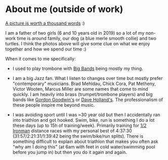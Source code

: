 # About me (outside of work)
[A picture is worth a thousand words](https://photos.app.goo.gl/YFPaCFqeY1LcMkzF8) :)

I am a father of two girls (6 and 10 years old in 2019) so a lot of my non-work
time is around family, our dog (a blue merle smooth collie) and two turtles. I
think the photos above will give some clue on what we enjoy together and how we
spend our time :)

When it comes to me specifically:
* I used to play trombone with [Big Bands](https://en.wikipedia.org/wiki/Big_band) being mostly my thing.

* I am a big Jazz fan. What I listen to changes over time but mostly prefer "contemporary"
  musicians. Brad Mehldau, Chick Cora, Pat Metheny, Victor Wooten, Marcus Miller are some names that
  come to mind quickly. I am heavily into brass (trumpet/trombone players) and big bands like
  [Gordon Goodwin's](http://www.bigphatband.com/) or [Dave
  Holland's](https://daveholland.com/recording/ssc3028-dave-holland-big-band-overtime). The
  professionalism of these people inspire me beyond music.

* I was avoiding sport until I was ~30 year old but then I accidentally ran into triathlon and got
  hooked. Swim, bike, run is something I do a lot these days (up to 15h of training/week). Primarily
  training for [1/2 Ironman](https://en.wikipedia.org/wiki/Ironman_70.3) distance races with my
  personal best of 4:37:30 (31:57/2:21:31/1:39:42 being the swim/bike/run splits). There is
  something difficult to explain about triathlon that makes you often ask "why am I doing this"
  (at 6am with feet in cold water/swimming pool before you jump in) but then you do it again and again.